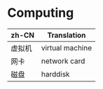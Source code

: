 Computing
=========

| zh-CN  | Translation     |
|--------|-----------------|
| 虚拟机 | virtual machine |
| 网卡   | network card    |
| 磁盘   | harddisk        |
